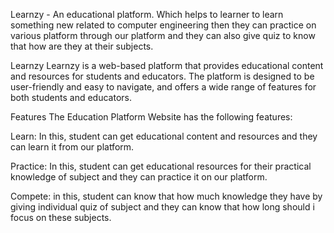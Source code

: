 Learnzy - An educational platform. Which helps to learner to learn something new related to computer engineering then they can practice on various platform through our platform and they can also give quiz to know that how are they at their subjects.

Learnzy
Learnzy is a web-based platform that provides educational content and resources for students and educators. The platform is designed to be user-friendly and easy to navigate, and offers a wide range of features for both students and educators.

Features
The Education Platform Website has the following features:

Learn:
In this, student can get educational content and resources and they can learn it from our platform.

Practice:
In this, student can get educational resources for their practical knowledge of subject and they can practice it on our platform.

Compete:
in this, student can know that how much knowledge they have by giving individual quiz of subject and they can know that how long should i focus on these subjects.
